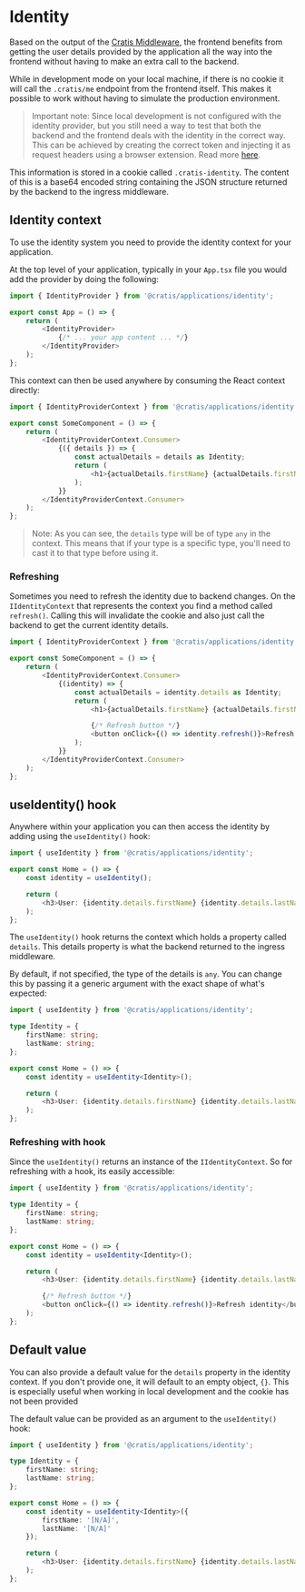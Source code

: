 # Identity

Based on the output of the [Cratis Middleware](https://github.com/cratis/IngressMiddleware), the frontend benefits from
getting the user details provided by the application all the way into the frontend without having to make an extra call to the
backend.

While in development mode on your local machine, if there is no cookie it will call the `.cratis/me` endpoint from the frontend
itself. This makes it possible to work without having to simulate the production environment.

> Important note: Since local development is not configured with the identity provider, but you still need a way to test that both the backend and the frontend
> deals with the identity in the correct way. This can be achieved by creating the correct token and injecting it as request headers using
> a browser extension. Read more [here](../generating-principal.md).

This information is stored in a cookie called `.cratis-identity`. The content of this is a base64 encoded string containing the
JSON structure returned by the backend to the ingress middleware.

## Identity context

To use the identity system you need to provide the identity context for your application.

At the top level of your application, typically in your `App.tsx` file you would add the provider by doing the following:

```typescript
import { IdentityProvider } from '@cratis/applications/identity';

export const App = () => {
    return (
        <IdentityProvider>
            {/* ... your app content ... */}
        </IdentityProvider>
    );
};
```

This context can then be used anywhere by consuming the React context directly:

```typescript
import { IdentityProviderContext } from '@cratis/applications/identity';

export const SomeComponent = () => {
    return (
        <IdentityProviderContext.Consumer>
            {({ details }) => {
                const actualDetails = details as Identity;
                return (
                    <h1>{actualDetails.firstName} {actualDetails.firstName}</h1>
                );
            }}
        </IdentityProviderContext.Consumer>
    );
};
```

> Note: As you can see, the `details` type will be of type `any` in the context. This means that if your type is
> a specific type, you'll need to cast it to that type before using it.

### Refreshing

Sometimes you need to refresh the identity due to backend changes. On the `IIdentityContext` that represents
the context you find a method called `refresh()`. Calling this will invalidate the cookie and also just call
the backend to get the current identity details.

```typescript
import { IdentityProviderContext } from '@cratis/applications/identity';

export const SomeComponent = () => {
    return (
        <IdentityProviderContext.Consumer>
            {(identity) => {
                const actualDetails = identity.details as Identity;
                return (
                    <h1>{actualDetails.firstName} {actualDetails.firstName}</h1>

                    {/* Refresh button */}
                    <button onClick={() => identity.refresh()}>Refresh identity</button>
                );
            }}
        </IdentityProviderContext.Consumer>
    );
};
```

## useIdentity() hook

Anywhere within your application you can then access the identity by adding using the `useIdentity()` hook:

```typescript
import { useIdentity } from '@cratis/applications/identity';

export const Home = () => {
    const identity = useIdentity();

    return (
        <h3>User: {identity.details.firstName} {identity.details.lastName}</h3>
    );
};
```

The `useIdentity()` hook returns the context which holds a property called `details`. This details property is what the backend
returned to the ingress middleware.

By default, if not specified, the type of the details is `any`. You can change this by passing it a generic argument with
the exact shape of what's expected:

```typescript
import { useIdentity } from '@cratis/applications/identity';

type Identity = {
    firstName: string;
    lastName: string;
};

export const Home = () => {
    const identity = useIdentity<Identity>();

    return (
        <h3>User: {identity.details.firstName} {identity.details.lastName}</h3>
    );
};
```

### Refreshing with hook

Since the `useIdentity()` returns an instance of the `IIdentityContext`. So for refreshing with a hook, its easily
accessible:

```typescript
import { useIdentity } from '@cratis/applications/identity';

type Identity = {
    firstName: string;
    lastName: string;
};

export const Home = () => {
    const identity = useIdentity<Identity>();

    return (
        <h3>User: {identity.details.firstName} {identity.details.lastName}</h3>

        {/* Refresh button */}
        <button onClick={() => identity.refresh()}>Refresh identity</button>
    );
};
```

## Default value

You can also provide a default value for the `details` property in the identity context.
If you don't provide one, it will default to an empty object, `{}`.
This is especially useful when working in local development and the cookie has not been provided

The default value can be provided as an argument to the `useIdentity()` hook:

```typescript
import { useIdentity } from '@cratis/applications/identity';

type Identity = {
    firstName: string;
    lastName: string;
};

export const Home = () => {
    const identity = useIdentity<Identity>({
        firstName: '[N/A]',
        lastName: '[N/A]'
    });

    return (
        <h3>User: {identity.details.firstName} {identity.details.lastName}</h3>
    );
};
```
